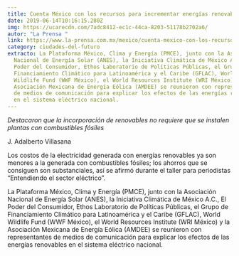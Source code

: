 ```yaml
---
title: Cuenta México con los recursos para incrementar energías renovables
date: 2019-06-14T10:16:15.280Z
img: https://ucarecdn.com/7adc8412-ec1c-44ca-8203-51178b2702a6/
autor: "La Prensa "
link: https://www.la-prensa.com.mx/mexico/cuenta-mexico-con-los-recursos-para-incrementar-energias-renovables-3765103.html
category: ciudades-del-futuro
extracto: La Plataforma México, Clima y Energía (PMCE), junto con la Asociación
  Nacional de Energía Solar (ANES), la Iniciativa Climática de México A.C., El
  Poder del Consumidor, Ethos Laboratorio de Políticas Públicas, el Grupo de
  Financiamiento Climático para Latinoamérica y el Caribe (GFLAC), World
  Wildlife Fund (WWF México), el World Resources Institute (WRI México) y la
  Asociación Mexicana de Energía Eólica (AMDEE) se reunieron con representantes
  de medios de comunicación para explicar los efectos de las energías renovables
  en el sistema eléctrico nacional.
---
```

*Destacaron que la incorporación de renovables no requiere que se instalen plantas con combustibles fósiles*

J. Adalberto Villasana

Los costos de la electricidad generada con energías renovables ya son menores a la generada con combustibles fósiles; los ahorros que se consiguen son substanciales, así se afirmó durante el taller para periodistas “Entendiendo el sector eléctrico”.

La Plataforma México, Clima y Energía (PMCE), junto con la Asociación Nacional de Energía Solar (ANES), la Iniciativa Climática de México A.C., El Poder del Consumidor, Ethos Laboratorio de Políticas Públicas, el Grupo de Financiamiento Climático para Latinoamérica y el Caribe (GFLAC), World Wildlife Fund (WWF México), el World Resources Institute (WRI México) y la Asociación Mexicana de Energía Eólica (AMDEE) se reunieron con representantes de medios de comunicación para explicar los efectos de las energías renovables en el sistema eléctrico nacional.